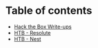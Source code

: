 # Table of contents

* [Hack the Box Write-ups](README.md)
* [HTB - Resolute](resolute-write-up.md)
* [HTB - Nest](nest-write-up.md)
